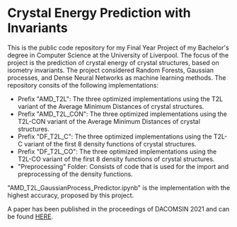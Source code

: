 # Crystal Energy Prediction with Invariants

This is the public code repository for my Final Year Project of my Bachelor's degree in Computer Science at the University of Liverpool. The focus of the project is the prediction of crystal energy of crystal structures, based on isometry invariants. The project considered Random Forests, Gaussian processes, and Dense Neural Networks as machine learning methods. The repository consits of the following implementations:

- Prefix "AMD_T2L": The three optimized implementations using the T2L variant of the Average Minimum Distances of crystal structures.
- Prefix "AMD_T2L_CON": The three optimized implementations using the T2L-CON variant of the Average Minimum Distances of crystal structures.
- Prefix "DF_T2L_C": The three optimized implementations using the T2L-C variant of the first 8 density functions of crystal structures.
- Prefix "DF_T2L_CO": The three optimized implementations using the T2L-CO variant of the first 8 density functions of crystal structures.
- "Preprocessing" Folder: Consists of code that is used for the import and preprocessing of the density functions.

"AMD_T2L_GaussianProcess_Predictor.ipynb" is the implementation with the highest accuracy, proposed by this project.

A paper has been published in the proceedings of DACOMSIN 2021 and can be found [HERE](https://arxiv.org/abs/2108.07233).
